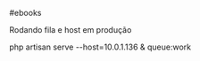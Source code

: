 #ebooks
<p>Rodando fila e host em produção</p>
<p>php artisan serve --host=10.0.1.136 & queue:work</p>